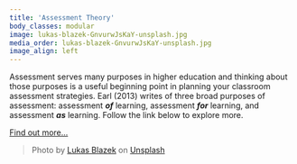```yaml
---
title: 'Assessment Theory'
body_classes: modular
image: lukas-blazek-GnvurwJsKaY-unsplash.jpg
media_order: lukas-blazek-GnvurwJsKaY-unsplash.jpg
image_align: left
---
```


Assessment serves many purposes in higher education and thinking about those purposes is a useful beginning point in planning your classroom assessment strategies. Earl (2013) writes of three broad purposes of assessment: assessment ***of*** learning, assessment ***for*** learning, and assessment ***as*** learning. Follow the link below to explore more.

[Find out more...](https://multi-access.twu.ca/assessment-theory?classes=btn,mt-4,w-content,block)

> Photo by <a href="https://unsplash.com/@goumbik?utm_source=unsplash&utm_medium=referral&utm_content=creditCopyText">Lukas Blazek</a> on <a href="https://unsplash.com/s/photos/desk?utm_source=unsplash&utm_medium=referral&utm_content=creditCopyText">Unsplash</a>
  
